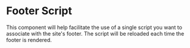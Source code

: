 # Footer Script

This component will help facilitate the use of a single script you want to associate with the site's footer. The script will be reloaded each time the footer is rendered.
